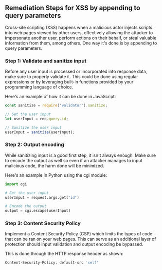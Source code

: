 

## Remediation Steps for XSS by appending to query parameters

Cross-site scripting (XSS) happens when a malicious actor injects scripts into web pages viewed by other users, effectively allowing the attacker to impersonate another user, perform actions on their behalf, or steal valuable information from them, among others. One way it's done is by appending to query parameters.

### Step 1: Validate and sanitize input

Before any user input is processed or incorporated into response data, make sure to properly validate it. This could be done using regular expressions or by leveraging built-in functions provided by your programming language of choice.

Here's an example of how it can be done in JavaScript:

```javascript
const sanitize = require('validator').sanitize;

// Get the user input
let userInput = req.query.id;

// Sanitize the user input
userInput = sanitize(userInput);
```

### Step 2: Output encoding

While sanitizing input is a good first step, it isn't always enough. Make sure to encode the output as well so even if an attacker manages to input malicious code, the harm done will be minimized.

Here's an example in Python using the cgi module:

```python
import cgi

# Get the user input
userInput = request.args.get('id')

# Encode the output
output = cgi.escape(userInput)
```

### Step 3: Content Security Policy

Implement a Content Security Policy (CSP) which limits the types of code that can be ran on your web pages. This can serve as an additional layer of protection should input validation and output encoding be bypassed.

This is done through the HTTP response header as shown:

```bash
Content-Security-Policy: default-src 'self'
```